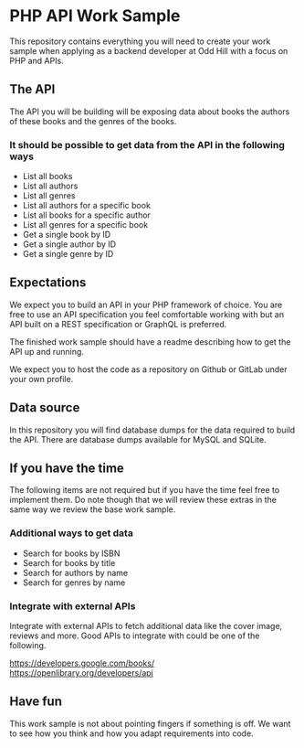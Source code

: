 # PHP API Work Sample

This repository contains everything you will need to create your work sample
when applying as a backend developer at Odd Hill with a focus on PHP and APIs.

## The API

The API you will be building will be exposing data about books the authors
of these books and the genres of the books.

### It should be possible to get data from the API in the following ways

- List all books
- List all authors
- List all genres
- List all authors for a specific book
- List all books for a specific author
- List all genres for a specific book
- Get a single book by ID
- Get a single author by ID
- Get a single genre by ID

## Expectations

We expect you to build an API in your PHP framework of choice. You are free to
use an API specification you feel comfortable working with but an API built on
a REST specification or GraphQL is preferred.

The finished work sample should have a readme describing how to get the API up
and running.

We expect you to host the code as a repository on Github or GitLab under your
own profile.

## Data source

In this repository you will find database dumps for the data required to build
the API. There are database dumps available for MySQL and SQLite.

## If you have the time

The following items are not required but if you have the time feel free to
implement them. Do note though that we will review these extras in the same way
we review the base work sample.

### Additional ways to get data

- Search for books by ISBN
- Search for books by title
- Search for authors by name
- Search for genres by name

### Integrate with external APIs

Integrate with external APIs to fetch additional data like the cover image,
reviews and more. Good APIs to integrate with could be one of the following.

https://developers.google.com/books/
https://openlibrary.org/developers/api

## Have fun

This work sample is not about pointing fingers if something is off. We want to
see how you think and how you adapt requirements into code.
